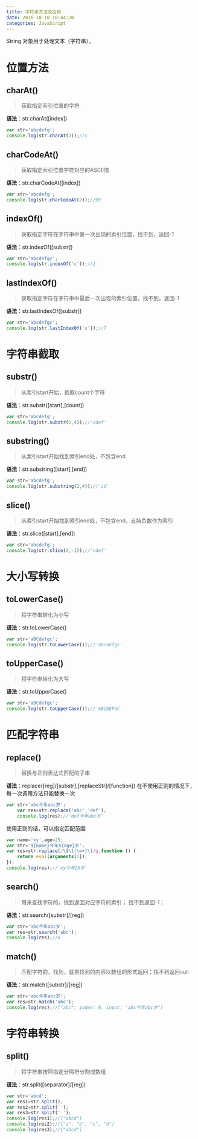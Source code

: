 ```yaml
---
title: 字符串方法及应用
date: 2016-10-10 18:44:20
categories: JavaScript
---
```


String 对象用于处理文本（字符串）。
# 位置方法
## charAt()
> 获取指定索引位置的字符

**语法**：str.charAt([index])
```js
var str='abcdefg';
console.log(str.charAt(2));//c
```

## charCodeAt()
> 获取指定索引位置字符对应的ASCII值

**语法**：str.charCodeAt([index])
```js
var str='abcdefg';
console.log(str.charCodeAt(2));//99
```

## indexOf()
> 获取指定字符在字符串中第一次出现的索引位置，找不到，返回-1

**语法**：str.indexOf([substr])
```js
var str='abcdefgc';
console.log(str.indexOf('c'));//2
```

## lastIndexOf()
> 获取指定字符在字符串中最后一次出现的索引位置，找不到，返回-1

**语法**：str.lastIndexOf([substr])
```js
var str='abcdefgc';
console.log(str.lastIndexOf('c'));//7
```

# 字符串截取
## substr()
> 从索引start开始，截取count个字符

**语法**：str.substr([start],[count])
```js
var str='abcdefg';
console.log(str.substr(2,4));//'cdef'
```

## substring()
> 从索引start开始找到索引end处，不包含end

**语法**：str.substring([start],[end])
```js
var str='abcdefg';
console.log(str.substring(2,4));//'cd'
```

## slice()
> 从索引start开始找到索引end处，不包含end，支持负数作为索引

**语法**：str.slice([start],[end])
```js
var str='abcdefg';
console.log(str.slice(2,-1));//'cdef'
```

# 大小写转换
## toLowerCase()
> 将字符串转化为小写

**语法**：str.toLowerCase()
```js
var str='aBCdefgc';
console.log(str.toLowerCase());//'abcdefgc'
```

## toUpperCase()
> 将字符串转化为大写

**语法**：str.toUpperCase()
```js
var str='aBCdefgc';
console.log(str.toUpperCase());//'ABCDEFGC'
```

# 匹配字符串
## replace()
> 替换与正则表达式匹配的子串

**语法**：replace([reg]/[substr],[replaceStr]/[function])
在不使用正则的情况下，每一次调用方法只能替换一次
```js
var str='abc今年abc岁';
    var res=str.replace('abc','def');
    console.log(res);//'def今年abc岁'
```

使用正则的话，可以指定匹配范围
```js
var name='xy',age=25;
var str='${name}今年${age}岁';
var res=str.replace(/\$\{(\w+)\}/g,function () {
    return eval(arguments[1]);
});
console.log(res);//'xy今年25岁'
```

## search()
> 用来查找字符的，找到返回对应字符的索引； 找不到返回-1；

**语法**：str.search([substr]/[reg])
```js
var str='abc今年abc岁';
var res=str.search('abc');
console.log(res);//0
```

## match()
> 匹配字符的，找到，就把找到的内容以数组的形式返回；找不到返回null

**语法**：str.match([substr]/[reg])
```js
var str='abc今年abc岁';
var res=str.match('abc');
console.log(res);//["abc", index: 0, input: "abc今年abc岁"]
```

# 字符串转换
## split()
> 将字符串按照指定分隔符分割成数组

**语法**：str.split([separator]/[reg])
```js
var str='abcd';
var res1=str.split();
var res2=str.split('');
var res3=str.split(' ');
console.log(res1);//["abcd"]
console.log(res2);//["a", "b", "c", "d"]
console.log(res3);//["abcd"]
```